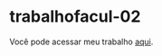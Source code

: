 ﻿# trabalhofacul-02
Você pode acessar meu trabalho [aqui](https://ghmueller.github.io/trabalhofacul-02/).
